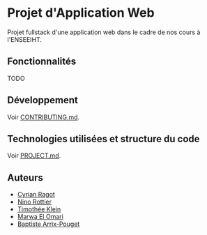 # Projet d'Application Web

Projet fullstack d'une application web dans le cadre de nos cours à l'ENSEEIHT.

## Fonctionnalités

TODO

## Développement

Voir [CONTRIBUTING.md](CONTRIBUTING.md).

## Technologies utilisées et structure du code

Voir [PROJECT.md](PROJECT.md).

## Auteurs

- [Cyrian Ragot](https://github.com/cyrianR)
- [Nino Rottier](https://github.com/steno3)
- [Timothée Klein](https://github.com/pekatour)
- [Marwa El Omari]()
- [Baptiste Arrix-Pouget]()
